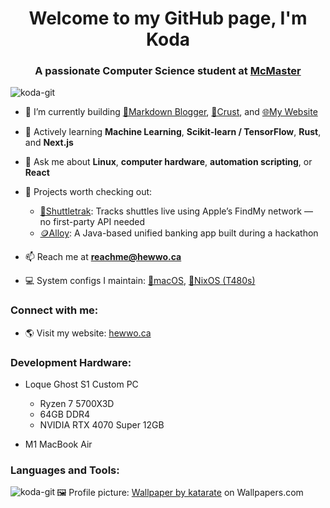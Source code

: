 <h1 align="center">Welcome to my GitHub page, I'm Koda</h1>
<h3 align="center">A passionate Computer Science student at <a href="https://mcmaster.ca">McMaster</a></h3>

<p align="left">
  <img src="https://komarev.com/ghpvc/?username=koda-git&label=Profile%20views&color=0e75b6&style=flat" alt="koda-git" />
</p>

- 🔭 I’m currently building [📝Markdown Blogger](https://github.com/koda-git/mdblogger), [🥐Crust](https://github.com/koda-git/crust), and [🌐My Website](https://hewwo.ca)

- 🌱 Actively learning **Machine Learning**, **Scikit-learn / TensorFlow**, **Rust**, and **Next.js**

- 💬 Ask me about **Linux**, **computer hardware**, **automation scripting**, or **React**

- 💾 Projects worth checking out:
  - [📍Shuttletrak](https://github.com/koda-git/shuttletrak): Tracks shuttles live using Apple’s FindMy network — no first-party API needed
  - [🪙Alloy](https://github.com/koda-git/alloy): A Java-based unified banking app built during a hackathon

- 📫 Reach me at **reachme@hewwo.ca**

- 💻 System configs I maintain: [🍎macOS](https://github.com/koda-git/config-mac), [🐧NixOS (T480s)](https://github.com/koda-git/nix-config-t480s)

<h3 align="left">Connect with me:</h3>

- 🌎 Visit my website: [hewwo.ca](https://hewwo.ca)

<h3 align="left">Development Hardware:</h3>

- Loque Ghost S1 Custom PC  
  - Ryzen 7 5700X3D  
  - 64GB DDR4  
  - NVIDIA RTX 4070 Super 12GB

- M1 MacBook Air

<h3 align="left">Languages and Tools:</h3>
<!-- Keep all your icons — they’re great -->

<p><img align="left" src="https://github-readme-stats.vercel.app/api/top-langs?username=koda-git&show_icons=true&locale=en&layout=compact" alt="koda-git" /></p>

<!-- Not ready for GitHub grades yet — I get that! -->
<!-- <p>&nbsp;<img align="center" src="https://github-readme-stats.vercel.app/api?username=koda-git&show_icons=true&locale=en" alt="koda-git" /></p> -->

<p>🖼️ Profile picture: <a href="https://wallpapers.com/picture/russian-blue-cat-pictures-gtrml5zh80hjtdlo.html">Wallpaper by katarate</a> on Wallpapers.com</p>
